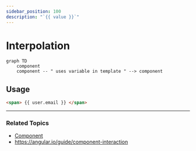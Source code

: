 ```yaml
---
sidebar_position: 100
description: "`{{ value }}`"
---
```


# Interpolation

```mermaid
graph TD
    component
    component -- " uses variable in template " --> component
```

## Usage

```html
<span> {{ user.email }} </span>
```

---

### Related Topics

- [Component](/docs/slides/foundation/building-blocks/components)
- https://angular.io/guide/component-interaction
